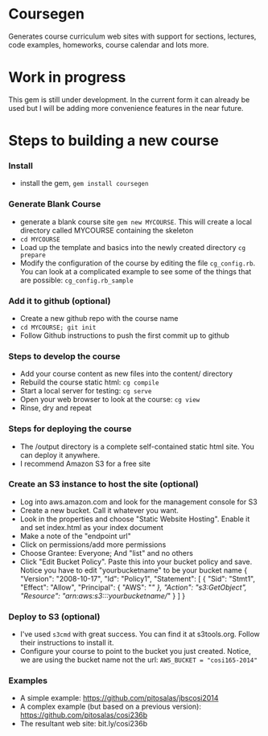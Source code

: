 # Coursegen

Generates course curriculum web sites with support for sections, lectures, code examples, homeworks, course calendar and lots more.

# Work in progress

This gem is still under development. In the current form it can already be used but I will be adding more convenience features in the near future.

# Steps to building a new course

### Install 
* install the gem, `gem install coursegen`

### Generate Blank Course
* generate a blank course site `gem new MYCOURSE`. This will create a local directory called MYCOURSE containing the skeleton
* `cd MYCOURSE`
* Load up the template and basics into the newly created directory `cg prepare`
* Modify the configuration of the course by editing the file `cg_config.rb`. You can look at a complicated example to see some of the things that are possible: `cg_config.rb_sample`

### Add it to github (optional)
* Create a new github repo with the course name
* `cd MYCOURSE; git init`
* Follow Github instructions to push the first commit up to github

### Steps to develop the course 
* Add your course content as new files into the content/ directory
* Rebuild the course static html: `cg compile`
* Start a local server for testing: `cg serve`
* Open your web browser to look at the course: `cg view`
* Rinse, dry and repeat

### Steps for deploying the course
* The /output directory is a complete self-contained static html site. You can deploy it anywhere.
* I recommend Amazon S3 for a free site

### Create an S3 instance to host the site (optional)
* Log into aws.amazon.com and look for the management console for S3
* Create a new bucket. Call it whatever you want.
* Look in the properties and choose "Static Website Hosting". Enable it and set index.html as your index document
* Make a note of the "endpoint url"
* Click on permissions/add more permissions
* Choose Grantee: Everyone; And "list" and no others
* Click "Edit Bucket Policy". Paste this into your bucket policy and save. Notice you have to edit "yourbucketname" to be your bucket name
    {
      "Version": "2008-10-17",
      "Id": "Policy1",
      "Statement": [
        {
          "Sid": "Stmt1",
          "Effect": "Allow",
          "Principal": {
            "AWS": "*"
          },
          "Action": "s3:GetObject",
          "Resource": "arn:aws:s3:::yourbucketname/*"
        }
      ]
    }

### Deploy to S3 (optional)
* I've used `s3cmd` with great success. You can find it at s3tools.org. Follow their instructions to install it.
* Configure your course to point to the bucket you just created. Notice, we are using the bucket name not the url: `AWS_BUCKET = "cosi165-2014"`

### Examples
* A simple example: https://github.com/pitosalas/jbscosi2014
* A complex example (but based on a previous version): https://github.com/pitosalas/cosi236b
* The resultant web site: bit.ly/cosi236b
